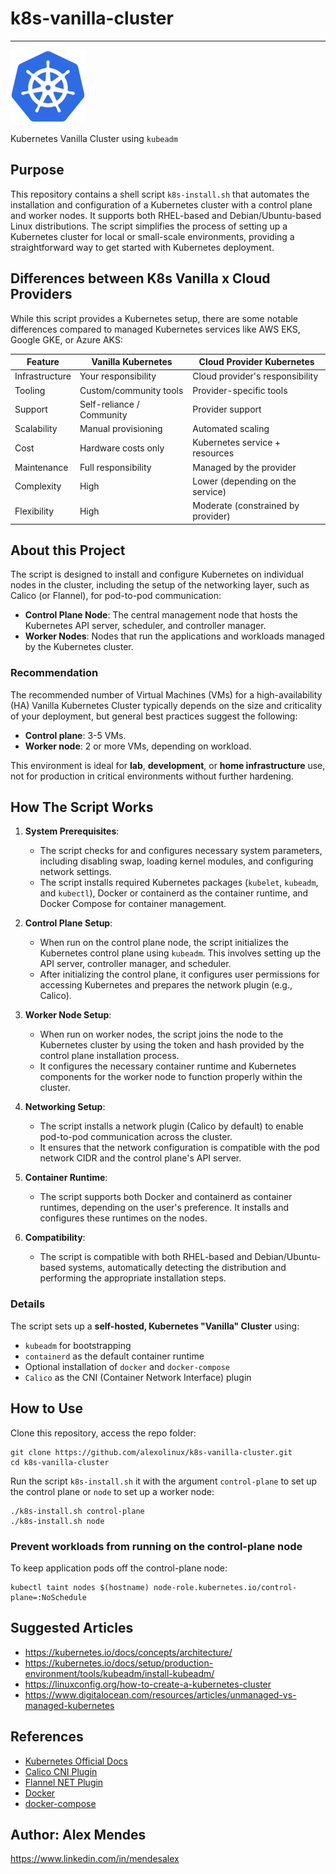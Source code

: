 # k8s-vanilla-cluster

----------------------

![alt text](k8s.png)

Kubernetes Vanilla Cluster using `kubeadm`

## Purpose

This repository contains a shell script `k8s-install.sh` that automates the installation and configuration of a Kubernetes cluster with a control plane and worker nodes. It supports both RHEL-based and Debian/Ubuntu-based Linux distributions. The script simplifies the process of setting up a Kubernetes cluster for local or small-scale environments, providing a straightforward way to get started with Kubernetes deployment.

## Differences between K8s Vanilla x Cloud Providers

While this script provides a Kubernetes setup, there are some notable differences compared to managed Kubernetes services like AWS EKS, Google GKE, or Azure AKS:

| Feature               | Vanilla Kubernetes                                | Cloud Provider Kubernetes                            |
|------------------------|--------------------------------------------------|-----------------------------------------------------|
| Infrastructure         | Your responsibility                              | Cloud provider's responsibility                     |
| Tooling                | Custom/community tools                           | Provider-specific tools                             |
| Support                | Self-reliance / Community                        | Provider support                                    |
| Scalability            | Manual provisioning                              | Automated scaling                                   |
| Cost                   | Hardware costs only                              | Kubernetes service + resources                      |
| Maintenance            | Full responsibility                              | Managed by the provider                             |
| Complexity             | High                                              | Lower (depending on the service)                     |
| Flexibility            | High                                              | Moderate (constrained by provider)                   |

## About this Project

The script is designed to install and configure Kubernetes on individual nodes in the cluster, including the setup of the networking layer, such as Calico (or Flannel), for pod-to-pod communication:

- **Control Plane Node**: The central management node that hosts the Kubernetes API server, scheduler, and controller manager.
- **Worker Nodes**: Nodes that run the applications and workloads managed by the Kubernetes cluster.

### Recommendation

The recommended number of Virtual Machines (VMs) for a high-availability (HA) Vanilla Kubernetes Cluster typically depends on the size and criticality of your deployment, but general best practices suggest the following:  

- **Control plane**: 3-5 VMs.
- **Worker node**: 2 or more VMs, depending on workload.

This environment is ideal for **lab**, **development**, or **home infrastructure** use, not for production in critical environments without further hardening.

## How The Script Works

1. **System Prerequisites**:
   - The script checks for and configures necessary system parameters, including disabling swap, loading kernel modules, and configuring network settings.
   - The script installs required Kubernetes packages (`kubelet`, `kubeadm`, and `kubectl`), Docker or containerd as the container runtime, and Docker Compose for container management.

2. **Control Plane Setup**:
   - When run on the control plane node, the script initializes the Kubernetes control plane using `kubeadm`. This involves setting up the API server, controller manager, and scheduler.
   - After initializing the control plane, it configures user permissions for accessing Kubernetes and prepares the network plugin (e.g., Calico).

3. **Worker Node Setup**:
   - When run on worker nodes, the script joins the node to the Kubernetes cluster by using the token and hash provided by the control plane installation process.
   - It configures the necessary container runtime and Kubernetes components for the worker node to function properly within the cluster.

4. **Networking Setup**:
   - The script installs a network plugin (Calico by default) to enable pod-to-pod communication across the cluster.
   - It ensures that the network configuration is compatible with the pod network CIDR and the control plane's API server.

5. **Container Runtime**:
   - The script supports both Docker and containerd as container runtimes, depending on the user's preference. It installs and configures these runtimes on the nodes.

6. **Compatibility**:
   - The script is compatible with both RHEL-based and Debian/Ubuntu-based systems, automatically detecting the distribution and performing the appropriate installation steps.

### Details

The script sets up a **self-hosted, Kubernetes "Vanilla" Cluster** using:

- `kubeadm` for bootstrapping
- `containerd` as the default container runtime
- Optional installation of `docker` and `docker-compose`
- `Calico` as the CNI (Container Network Interface) plugin

## How to Use

Clone this repository, access the repo folder:

```shell
git clone https://github.com/alexolinux/k8s-vanilla-cluster.git
cd k8s-vanilla-cluster
```

Run the script `k8s-install.sh` it with the argument `control-plane` to set up the control plane or `node` to set up a worker node:

```shell
./k8s-install.sh control-plane
./k8s-install.sh node
```

### Prevent workloads from running on the control-plane node

To keep application pods off the control-plane node:

```shell
kubectl taint nodes $(hostname) node-role.kubernetes.io/control-plane=:NoSchedule
```

## Suggested Articles

- <https://kubernetes.io/docs/concepts/architecture/>
- <https://kubernetes.io/docs/setup/production-environment/tools/kubeadm/install-kubeadm/>
- <https://linuxconfig.org/how-to-create-a-kubernetes-cluster>
- <https://www.digitalocean.com/resources/articles/unmanaged-vs-managed-kubernetes>

## References

- [Kubernetes Official Docs](https://kubernetes.io/docs/home/)
- [Calico CNI Plugin](https://docs.tigera.io/calico/latest/getting-started/kubernetes/self-managed-onprem/onpremises)
- [Flannel NET Plugin](https://github.com/flannel-io/flannel)
- [Docker](https://docs.docker.com/engine/install/)
- [docker-compose](https://docs.docker.com/compose/)

## Author: Alex Mendes

<https://www.linkedin.com/in/mendesalex>

